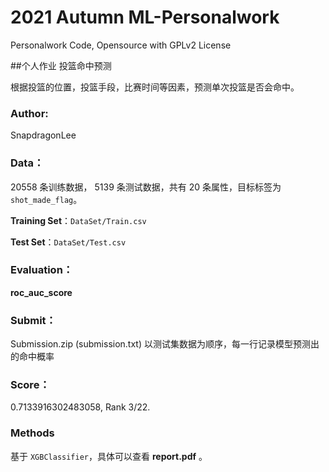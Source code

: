 # 2021 Autumn ML-Personalwork

Personalwork Code, Opensource with GPLv2 License



##个人作业 投篮命中预测

根据投篮的位置，投篮手段，比赛时间等因素，预测单次投篮是否会命中。







### **Author**:

SnapdragonLee



### Data：

20558 条训练数据， 5139 条测试数据，共有 20 条属性，目标标签为 `shot_made_flag`。

**Training Set**：`DataSet/Train.csv`

**Test Set**：`DataSet/Test.csv`



### Evaluation：

**roc_auc_score**



### Submit：

Submission.zip (submission.txt) 以测试集数据为顺序，每一行记录模型预测出的命中概率  



### Score：

 0.7133916302483058, Rank 3/22.



### Methods

基于 `XGBClassifier`，具体可以查看 **report.pdf** 。

